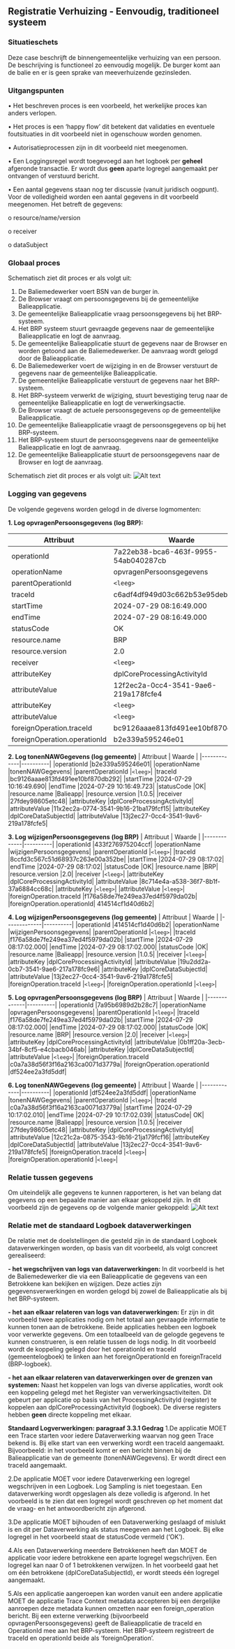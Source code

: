 ## Registratie Verhuizing - Eenvoudig, traditioneel systeem

### Situatieschets
Deze case beschrijft de binnengemeentelijke verhuizing van een persoon. De beschrijving is functioneel zo eenvoudig mogelijk. De burger komt aan de balie en er is geen sprake van meeverhuizende gezinsleden.

### Uitgangspunten

•	Het beschreven proces is een voorbeeld, het werkelijke proces kan anders verlopen.

•	Het proces is een ‘happy flow’ dit betekent dat validaties en eventuele foutsituaties in dit voorbeeld niet in ogenschouw worden genomen.

•	Autorisatieprocessen zijn in dit voorbeeld niet meegenomen.

•	Een Loggingsregel wordt toegevoegd aan het logboek per **geheel** afgeronde transactie. Er wordt dus **geen** aparte logregel aangemaakt per ontvangen of verstuurd bericht.

•	Een aantal gegevens staan nog ter discussie (vanuit juridisch oogpunt). Voor de volledigheid worden een aantal gegevens in dit voorbeeld meegenomen. Het betreft de gegevens:

  o	resource/name/version
  
  o	receiver
  
  o	dataSubject

### Globaal proces

Schematisch ziet dit proces er als volgt uit:

1.	De Baliemedewerker voert BSN van de burger in.
2.	De Browser vraagt om persoonsgegevens bij de gemeentelijke Balieapplicatie.
3.	De gemeentelijke Balieapplicatie vraag persoonsgegevens bij het BRP-systeem.
4.	Het BRP systeem stuurt gevraagde gegevens naar de gemeentelijke Balieapplicatie en logt de aanvraag.
5.	De gemeentelijke Balieapplicatie stuurt de gegevens naar de Browser en worden getoond aan de Baliemedewerker. De aanvraag wordt gelogd door de Balieapplicatie.
6.	De Baliemedewerker voert de wijziging in en de Browser verstuurt de gegevens naar de gemeentelijke Balieapplicatie.
7.	De gemeentelijke Balieapplicatie verstuurt de gegevens naar het BRP-systeem.
8.	Het BRP-systeem verwerkt de wijziging, stuurt bevestiging terug naar de gemeentelijke Balieapplicatie en logt de verwerkingsactie.
9.	De Browser vraagt de actuele persoonsgegevens op de gemeentelijke Balieapplicatie.
10.	De gemeentelijke Balieapplicatie vraagt de persoonsgegevens op bij het BRP-systeem.
11.	Het BRP-systeem stuurt de persoonsgegevens naar de gemeentelijke Balieapplicatie en logt de aanvraag.
12.	De gemeentelijke Balieapplicatie stuurt de persoonsgegevens naar de Browser en logt de aanvraag.
    
Schematisch ziet dit proces er als volgt uit:
![Alt text](./medias/Registratie_VerhuizingEenvoudigTraditioneel_SchematischProces.png)

### Logging van gegevens
De volgende gegevens worden gelogd in de diverse logmomenten:
  
**1.	Log opvragenPersoonsgegevens (log BRP):**

| Attribuut   | Waarde   |
|-------------|----------|
| operationId	|7a22eb38-bca6-463f-9955-54ab040287cb|
|operationName	|opvragenPersoonsgegevens|
|parentOperationId	|`<leeg>`|
|traceId	|c6adf4df949d03c662b53e95debdc411|
|startTime	|2024-07-29 08:16:49.000|
|endTime	|2024-07-29 08:16:49.000|
|statusCode	|OK|
|resource.name	|BRP|
|resource.version|	2.0|
|receiver	|`<leeg>`|
|attributeKey	|dplCoreProcessingActivityId|
|attributeValue	|12f2ec2a-0cc4-3541-9ae6-219a178fcfe4|
|attributeKey	|`<leeg>`|
|attributeValue	|`<leeg>`|
|foreignOperation.traceId	|bc9126aaae813fd491ee10bf870db292|
|foreignOperation.operationId	|b2e339a595246e01|

**2.	Log tonenNAWGegevens (log gemeente)**
| Attribuut   | Waarde   |
|-------------|----------|
|operationId	|b2e339a595246e01|
|operationName	|tonenNAWGegevens|
|parentOperationId	|`<leeg>`|
|traceId	|bc9126aaae813fd491ee10bf870db292|
|startTime	|2024-07-29 10:16:49.690|
|endTime	|2024-07-29 10:16:49.723|
|statusCode	|OK|
|resource.name	|Balieapp|
|resource.version	|1.0.5|
|receiver	|27fdey98605etc48|
|attributeKey	|dplCoreProcessingActivityId|
|attributeValue	|11x2ec2a-0774-3541-9b16-21ba179fcf15|
|attributeKey	|dplCoreDataSubjectId|
|attributeValue	|13j2ec27-0cc4-3541-9av6-219a178fcfe5|

**3.	Log wijzigenPersoonsgegevens (log BRP)**
| Attribuut   | Waarde   |
|-------------|----------|
|operationId	|433f276975204ccf|
|operationName	|wijzigenPersoonsgegevens|
|parentOperationId	|`<leeg>`|
|traceId	|8ccfd3c567c51d68937c263e00a352be|
|startTime	|2024-07-29 08:17:02|
|endTime	|2024-07-29 08:17:02|
|statusCode	|OK|
|resource.name	|BRP|
|resource.version	|2.0|
|receiver	|`<leeg>`|
|attributeKey	|dplCoreProcessingActivityId|
|attributeValue	|8c714e4a-a538-36f7-8b1f-37a6884cc68c|
|attributeKey	|`<leeg>`|
|attributeValue	|`<leeg>`|
|foreignOperation.traceId	|f176a58de7fe249ea37ed4f5979da02b|
|foreignOperation.operationId|	414514cf1d40d6b2|

**4.	Log wijzigenPersoonsgegevens (log gemeente)**
| Attribuut   | Waarde   |
|-------------|----------|
|operationId	|414514cf1d40d6b2|
|operationName	|wijzigenPersoonsgegevens|
|parentOperationId	|`<leeg>`|
|traceId	|f176a58de7fe249ea37ed4f5979da02b|
|startTime	|2024-07-29 08:17:02.000|
|endTime	|2024-07-29 08:17:02.000|
|statusCode	|OK|
|resource.name	|Balieapp|
|resource.version	|1.0.5|
|receiver	|`<leeg>`|
|attributeKey	|dplCoreProcessingActivityId|
|attributeValue	|19u2dd2a-0cb7-3541-9ae6-217a178fc9e6|
|attributeKey	|dplCoreDataSubjectId|
|attributeValue	|13j2ec27-0cc4-3541-9av6-219a178fcfe5|
|foreignOperation.traceId	|`<leeg>`|
|foreignOperation.operationId	|`<leeg>`|

**5.	Log opvragenPersoonsgegevens (log BRP)**
| Attribuut   | Waarde   |
|-------------|----------|
|operationId	|7a95b6989d2b28c7|
|operationName	|opvragenPersoonsgegevens|
|parentOperationId	|`<leeg>`|
|traceId	|f176a58de7fe249ea37ed4f5979da02b|
|startTime	|2024-07-29 08:17:02.000|
|endTime	|2024-07-29 08:17:02.000|
|statusCode	|OK|
|resource.name	|BRP|
|resource.version	|2.0|
|receiver	|`<leeg>`|
|attributeKey	|dplCoreProcessingActivityId|
|attributeValue	|0b1ff20a-3ecb-34bf-8cf5-e4cbacb046ab|
|attributeKey	|dplCoreDataSubjectId|
|attributeValue	|`<leeg>`|
|foreignOperation.traceId	|c0a7a38d56f3f16a2163ca0071d3779a|
|foreignOperation.operationId	|df524ee2a3fd5ddf|

**6.	Log tonenNAWGegevens (log gemeente)**
| Attribuut   | Waarde   |
|-------------|----------|
|operationId	|df524ee2a3fd5ddf|
|operationName	|tonenNAWGegevens|
|parentOperationId	|`<leeg>`|
|traceId	|c0a7a38d56f3f16a2163ca0071d3779a|
|startTime	|2024-07-29 10:17:02.010|
|endTime	|2024-07-29 10:17:02.039|
|statusCode|	OK|
|resource.name	|Balieapp|
|resource.version	|1.0.5|
|receiver	|27fdey98605etc48|
|attributeKey	|dplCoreProcessingActivityId|
|attributeValue	|12c21c2a-0875-3543-9b16-21ja179fcf16|
|attributeKey	|dplCoreDataSubjectId|
|attributeValue	|13j2ec27-0cc4-3541-9av6-219a178fcfe5|
|foreignOperation.traceId	|`<leeg>`|
|foreignOperation.operationId	|`<leeg>`|

### Relatie tussen gegevens
Om uiteindelijk alle gegevens te kunnen rapporteren, is het van belang dat gegevens op een bepaalde manier aan elkaar gekoppeld zijn. In dit voorbeeld zijn de gegevens op de volgende manier gekoppeld:
![Alt text](./medias/Registratie_VerhuizingEenvoudigTraditioneel_RelatieGegevens.png)

### Relatie met de standaard Logboek dataverwerkingen
De relatie met de doelstellingen die gesteld zijn in de standaard Logboek dataverwerkingen worden, op basis van dit voorbeeld, als volgt concreet gerealiseerd:

**- het wegschrijven van logs van dataverwerkingen:** In dit voorbeeld is het de Baliemedewerker die via een Balieapplicatie de gegevens van een Betrokkene kan bekijken en wijzigen. Deze acties zijn gegevensverwerkingen en worden gelogd bij zowel de Balieapplicatie  als bij het BRP-systeem.

**- het aan elkaar relateren van logs van dataverwerkingen:** Er zijn in dit voorbeeld twee applicaties nodig om het totaal aan gevraagde informatie te kunnen tonen aan de betrokkene. Beide applicaties hebben een logboek voor verwerkte gegevens. Om een totaalbeeld van de gelogde gegevens te kunnen construeren, is een relatie tussen de logs nodig. In dit voorbeeld wordt de koppeling gelegd door het operationId en traceId (gemeentelogboek) te linken aan het foreignOperationId en foreignTraceId (BRP-logboek).

**- het aan elkaar relateren van dataverwerkingen over de grenzen van systemen:** Naast het koppelen van logs van diverse applicaties, wordt ook een koppeling gelegd met het Register van verwerkingsactiviteiten. Dit gebeurt per applicatie op basis van het ProcessingActivityId (register) te koppelen aan dplCoreProcessingActivityId (logboek). De diverse registers hebben **geen** directe koppeling met elkaar.

**Standaard Logverwerkingen: paragraaf 3.3.1 Gedrag**
1.De applicatie MOET een Trace starten voor iedere Dataverwerking waarvan nog geen Trace bekend is. Bij elke start van een verwerking wordt een traceId aangemaakt. Bijvoorbeeld: in het voorbeeld komt er een bericht binnen bij de Balieapplicatie van de gemeente (tonenNAWGegevens). Er wordt direct een traceId aangemaakt.

2.De applicatie MOET voor iedere Dataverwerking een logregel wegschrijven in een Logboek. Log Sampling is niet toegestaan. Een dataverwerking wordt opgeslagen als deze volledig is afgerond. In het voorbeeld is te zien dat een logregel wordt geschreven op het moment dat de vraag- en het antwoordbericht zijn afgerond.

3.De applicatie MOET bijhouden of een Dataverwerking geslaagd of mislukt is en dit per Dataverwerking als status meegeven aan het Logboek. Bij elke logregel in het voorbeeld staat de statusCode vermeld (‘OK’).

4.Als een Dataverwerking meerdere Betrokkenen heeft dan MOET de applicatie voor iedere betrokkene een aparte logregel wegschrijven. Een logregel kan naar 0 of 1 betrokkenen verwijzen. In het voorbeeld gaat het om één betrokkene (dplCoreDataSubjectId), er wordt steeds één logregel aangemaakt.

5.Als een applicatie aangeroepen kan worden vanuit een andere applicatie MOET de applicatie Trace Context metadata accepteren bij een dergelijke aanroepen deze metadata kunnen omzetten naar een foreign_operation bericht. Bij een externe verwerking (bijvoorbeeld opvragenPersoonsgegevens) geeft de Balieapplicatie de traceId en OperationId mee aan het BRP-systeem. Het BRP-systeem registreert de traceId en operationId beide als ‘foreignOperation’.
